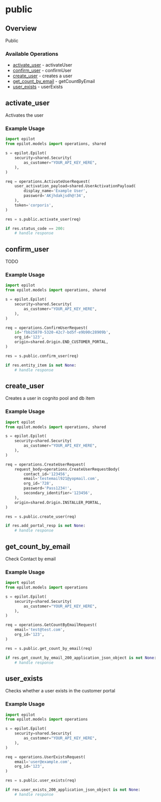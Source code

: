 # public

## Overview

Public

### Available Operations

* [activate_user](#activate_user) - activateUser
* [confirm_user](#confirm_user) - confirmUser
* [create_user](#create_user) - creates a user
* [get_count_by_email](#get_count_by_email) - getCountByEmail
* [user_exists](#user_exists) - userExists

## activate_user

Activates the user

### Example Usage

```python
import epilot
from epilot.models import operations, shared

s = epilot.Epilot(
    security=shared.Security(
        as_customer="YOUR_API_KEY_HERE",
    ),
)

req = operations.ActivateUserRequest(
    user_activation_payload=shared.UserActivationPayload(
        display_name='Example User',
        password='AKjhdakjsdh@!34',
    ),
    token='corporis',
)

res = s.public.activate_user(req)

if res.status_code == 200:
    # handle response
```

## confirm_user

TODO

### Example Usage

```python
import epilot
from epilot.models import operations, shared

s = epilot.Epilot(
    security=shared.Security(
        as_customer="YOUR_API_KEY_HERE",
    ),
)

req = operations.ConfirmUserRequest(
    id='fbb25870-5320-42c7-bd5f-e9b90c28909b',
    org_id='123',
    origin=shared.Origin.END_CUSTOMER_PORTAL,
)

res = s.public.confirm_user(req)

if res.entity_item is not None:
    # handle response
```

## create_user

Creates a user in cognito pool and db item

### Example Usage

```python
import epilot
from epilot.models import operations, shared

s = epilot.Epilot(
    security=shared.Security(
        as_customer="YOUR_API_KEY_HERE",
    ),
)

req = operations.CreateUserRequest(
    request_body=operations.CreateUserRequestBody(
        contact_id='123456',
        email='testemail921@yopmail.com',
        org_id='728',
        password='Pass1234!',
        secondary_identifier='123456',
    ),
    origin=shared.Origin.INSTALLER_PORTAL,
)

res = s.public.create_user(req)

if res.add_portal_resp is not None:
    # handle response
```

## get_count_by_email

Check Contact by email

### Example Usage

```python
import epilot
from epilot.models import operations

s = epilot.Epilot(
    security=shared.Security(
        as_customer="YOUR_API_KEY_HERE",
    ),
)

req = operations.GetCountByEmailRequest(
    email='test@test.com',
    org_id='123',
)

res = s.public.get_count_by_email(req)

if res.get_count_by_email_200_application_json_object is not None:
    # handle response
```

## user_exists

Checks whether a user exists in the customer portal

### Example Usage

```python
import epilot
from epilot.models import operations

s = epilot.Epilot(
    security=shared.Security(
        as_customer="YOUR_API_KEY_HERE",
    ),
)

req = operations.UserExistsRequest(
    email='user@example.com',
    org_id='123',
)

res = s.public.user_exists(req)

if res.user_exists_200_application_json_object is not None:
    # handle response
```
